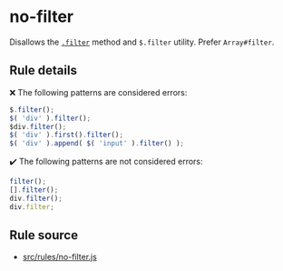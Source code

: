 # no-filter

Disallows the [`.filter`](https://api.jquery.com/filter/) method and `$.filter` utility. Prefer `Array#filter`.

## Rule details

❌ The following patterns are considered errors:
```js
$.filter();
$( 'div' ).filter();
$div.filter();
$( 'div' ).first().filter();
$( 'div' ).append( $( 'input' ).filter() );
```

✔️ The following patterns are not considered errors:
```js
filter();
[].filter();
div.filter();
div.filter;
```
## Rule source

* [src/rules/no-filter.js](/src/rules/no-filter.js)
